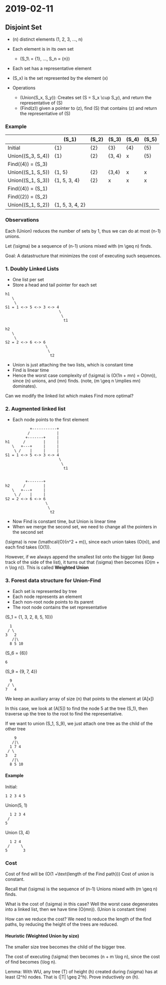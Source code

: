 # 2019-02-11

## Disjoint Set

* \(n\) distinct elements \(1, 2, 3, ..., n\)
* Each element is in its own set
    * \(S_1\ = \{1\}, ..., S_n = \{n\}\) 
* Each set has a representative element
* \(S_x\) is the set represented by the element \(x\)



* Operations
    * \(Union(S_x, S_y)\): Creates set \(S = S_x \cup S_y\), and return the representative of \(S\)
    * \(Find(z)\) given a pointer to \(z\), find \(S\) that contains \(z\) and return the representative of \(S\)

### Example

| |\(S_1\)|\(S_2\)|\(S_3\)|\(S_4\)|\(S_5)|
|-|-|-|-|-|-|
Initial|{1}|{2}|{3}|{4}|{5}|
Union(\(S_3, S_4)\)|{1}|{2}|{3, 4}|x|{5}|
Find(\(4\)) = \(S_3\)| | | |
Union(\(S_1, S_5)\)|{1, 5}|{2}|{3,4}|x|x|
Union(\(S_1, S_3\))|{1, 5, 3, 4}|{2}|x|x|x|
Find(\(4\)) = \(S_1\)|
Find(\(2\)) = \(S_2\)|
Union(\(S_1, S_2)\)|{1, 5, 3, 4, 2}| 

### Observations

Each \(Union\) reduces the number of sets by 1, thus we can do at most \(n-1\) unions.

Let \(\sigma\) be a sequence of \(n-1\) unions mixed with \(m \geq n\) finds.

Goal: A datastructure that minimizes the cost of executing such sequences.

### 1. Doubly Linked Lists

* One list per set
* Store a head and tail pointer for each set

```
h1
   \ 
    \
S1 = 1 <-> 5 <-> 3 <-> 4 
                        \
                         \ 
                          t1

h2
   \ 
    \
S2 = 2 <-> 6 <-> 6 
                  \
                   \ 
                    t2
```
* Union is just attaching the two lists, which is constant time
* Find is linear time
* Hence the worst case complexity of \(\sigma\) is \(O(1n + mn) = O(mn)\), since \(n\) unions, and \(mn\) finds. (note, \(m \geq n \implies mn\) dominates).

Can we modify the linked list which makes Find more optimal?

### 2. Augmented linked list

* Each node points to the first element


```
           +-----------+
          /            |
         +-------+     |
h1      /        |     |
   \   +---+     |     |
    \ /    |     |     |
S1 = 1 <-> 5 <-> 3 <-> 4 
                        \
                         \ 
                          t1


         +-------+                  
h2      /        |
   \   +---+     |
    \ /    |     |
S2 = 2 <-> 6 <-> 6 
                  \
                   \ 
                    t2
```

* Now Find is constant time, but Union is linear time
* When we merge the second set, we need to change all the pointers in the second set

\(\sigma\) is now \(\mathcal{O}(n^2 + m)\), since each union takes \(O(n)\), and each find takes \(O(1)\).

However, if we always append the smallest list onto the bigger list (keep track of the side of the list), it turns out that \(\sigma\) then becomes \(O(m + n \log n)\). This is called **Weighted Union**

### 3. Forest data structure for Union-Find

* Each set is represented by  tree
* Each node represents an element
* Each non-root node points to its parent
* The root node contains the set representative

\(S_1 = \{1, 3, 2, 8, 5, 10\}\)
```
  1
 / \
3   2
   /|\
  8 5 10
```

\(S_6 = \{6\}\)

```
6
```


\(S_9 = \{9, 7, 4\}\)

```
  9
 / \
7   4
```

We keep an auxiliary array of size \(n\) that points to the element at \(A[x]\)

In this case, we look at \(A[5]\) to find the node 5 at the tree \(S_1\), then traverse up the tree to the root to find the representative.

If we want to union \(S_1, S_9\), we just attach one tree as the child of the other tree

```
    9
   /|\ 
  1 7 4
 / \
3   2
   /|\
  8 5 10
```

#### Example


Initial:

```
1 2 3 4 5
```

Union(5, 1)

```
  1 2 3 4
 /
5
```
Union (3, 4)

````
  1 2 4
 /     \
5       3
````

### Cost
Cost of find will be \(O(1 +\text{length of the Find path})\)
Cost of union is constant.

Recall that \(\sigma\) is the sequence of \(n-1\) Unions mixed with \(m \geq n\) finds.

What is the cost of \(\sigma\) in this case? Well the worst case degenerates into a linked list, then we have time \(O(mn)\). (Union is constant time)

How can we reduce the cost? We need to reduce the length of the find paths, by reducing the height of the trees are reduced.


#### Heuristic (Weighted Union by size)

The smaller size tree becomes the child of the bigger tree.

The cost of executing \(\sigma\) then becomes \(n + m \log n\), since the cost of find becomes \(\log n\). 

Lemma: With WU, any tree \(T\) of height \(h\) created during \(\sigma\) has at least \(2^h\) nodes. That is \(|T| \geq 2^h\). Prove inductively on \(h\).